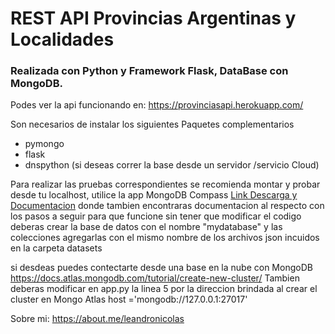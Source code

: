 # REST API Provincias Argentinas y Localidades
### Realizada con Python y Framework Flask,  DataBase con MongoDB.

Podes ver la api funcionando en:
https://provinciasapi.herokuapp.com/


Son necesarios de instalar los siguientes Paquetes complementarios

- pymongo
- flask
- dnspython (si deseas correr la base desde un servidor /servicio Cloud)

Para realizar las pruebas correspondientes  se recomienda montar y probar desde tu localhost,
utilice la app MongoDB Compass [Link Descarga y Documentacion](https://www.mongodb.com/try/download/compass)
donde tambien encontraras documentacion al respecto con los pasos a seguir
para que funcione sin tener que modificar el codigo deberas crear 
la base de datos con el nombre "mydatabase"
y las colecciones agregarlas con el mismo nombre de los archivos json incuidos en la carpeta datasets


si desdeas puedes contectarte desde una base en la nube con MongoDB
https://docs.atlas.mongodb.com/tutorial/create-new-cluster/ 
Tambien deberas modificar en app.py  la linea 5 por la direccion brindada al crear el cluster en Mongo Atlas
host ='mongodb://127.0.0.1:27017'





Sobre mi:
https://about.me/leandronicolas




